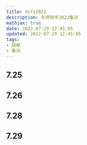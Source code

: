 ```yaml
---
title: dsfz2022
description: 东师附中2022集训
mathjax: true
date: 2022-07-29 12:45:05
updated: 2022-07-29 12:45:05
tags:
- 题解
- 集训
---
```


## 7.25

## 7.26

## 7.28

## 7.29


